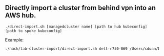 ## Directly import a cluster from behind vpn into an AWS hub.

`./direct-import.sh [managedcluster name] [path to hub kubeconfig] [path to spoke kubeconfig]`

Example:

```bash
./hack/lab-cluster-import/direct-import.sh dell-r730-069 /Users/cdoan/Downloads/randy /Users/cdoan/Downloads/dell-r730-069-kubeconfig.yaml
```
